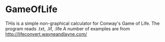 # GameOfLife
 THis is a simple non-graphical calculator for Conway's Game of Life.
 The program reads .txt, .lif, .life 
 A number of examples are from http://lifeconvert.wayneandlayne.com/
